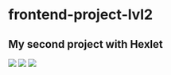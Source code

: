 # frontend-project-lvl2
<h2>My second project with Hexlet</h2>
<a href="https://codeclimate.com/github/olegdemchenko/frontend-project-lvl2/maintainability"><img src="https://api.codeclimate.com/v1/badges/3166738e20983c51e574/maintainability" /></a>
<img src="https://github.com/olegdemchenko/frontend-project-lvl2/workflows/Node.js%20CI/badge.svg">
<a href="https://codeclimate.com/github/olegdemchenko/frontend-project-lvl2/test_coverage"><img src="https://api.codeclimate.com/v1/badges/3166738e20983c51e574/test_coverage" /></a>

